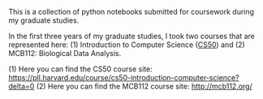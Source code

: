 This is a collection of python notebooks submitted for coursework during my graduate studies. 

In the first three years of my graduate studies, I took two courses that are represented here: (1) Introduction to Computer Science ([CS50](#CS50)) and (2) MCB112: Biological Data Analysis.

(1) Here you can find the CS50 course site: https://pll.harvard.edu/course/cs50-introduction-computer-science?delta=0
(2) Here you can find the MCB112 course site: http://mcb112.org/
